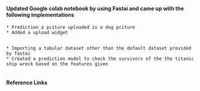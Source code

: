 
#### Updated Google colab notebook by using Fastai and came up with the following implementations 
```
* Prediction a pciture uploaded is a dog pciture
* Added a upload widget


* Importing a tabular dataset other than the default dataset provided by fastai 
* Created a prediction model to check the survivors of the the titanic ship wreck based on the features given 


```

#### Reference Links 
